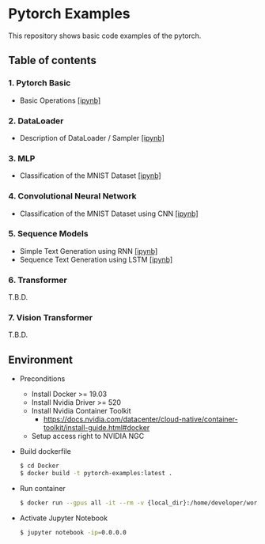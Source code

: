 # Pytorch Examples
This repository shows basic code examples of the pytorch.

## Table of contents
### 1. Pytorch Basic
- Basic Operations [[ipynb]](notebooks/1_PytorchBasic/BasicOperation.ipynb)

### 2. DataLoader
- Description of DataLoader / Sampler [[ipynb]]()

### 3. MLP
- Classification of the MNIST Dataset [[ipynb]](notebooks/2_MLP/MLP_MNIST.ipynb)

### 4. Convolutional Neural Network
- Classification of the MNIST Dataset using CNN [[ipynb]]()

### 5. Sequence Models
- Simple Text Generation using RNN [[ipynb]]()
- Sequence Text Generation using LSTM [[ipynb]]()

### 6. Transformer
T.B.D.

### 7. Vision Transformer
T.B.D.

## Environment
- Preconditions
    - Install Docker >= 19.03
    - Install Nvidia Driver >= 520
    - Install Nvidia Container Toolkit
        - https://docs.nvidia.com/datacenter/cloud-native/container-toolkit/install-guide.html#docker
    - Setup access right to NVIDIA NGC

- Build dockerfile
    ```bash
    $ cd Docker
    $ docker build -t pytorch-examples:latest .
    ```

- Run container
    ```bash
    $ docker run --gpus all -it --rm -v {local_dir}:/home/developer/workspace -p 8888:8888 --ipc=host --shm-size=16g --ulimit memlock=-1 --ulimit stack=67108864 pytorch-examples:latest
    ```

- Activate Jupyter Notebook
    ```bash
    $ jupyter notebook -ip=0.0.0.0
    ```

